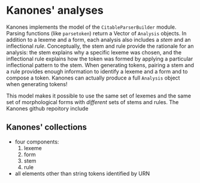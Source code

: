 
# Kanones' analyses

Kanones implements the model of the `CitableParserBuilder` module.  Parsing functions (like `parsetoken`) return a Vector of `Analysis` objects.  In addition to a lexeme and a form, each analysis also includes a *stem* and an inflectional *rule*. Conceptually, the stem and rule provide the rationale for an analysis: the stem explains why a specific lexeme was chosen, and the inflectional rule explains how the token was formed by applying a particular inflectional pattern to the stem.  When generating tokens, pairing a stem and a rule provides enough information to identify a lexeme and a form and to compose a token.  Kanones can actually produce a full `Analysis` object when generating tokens!

This model makes it possible to use the same set of lexemes and the same set of morphological forms with *different* sets of stems and rules.  The Kanones github repoitory include




## Kanones' collections

- four components:
    1. lexeme
    2. form
    3. stem
    4. rule
- all elements other than string tokens identified by URN
